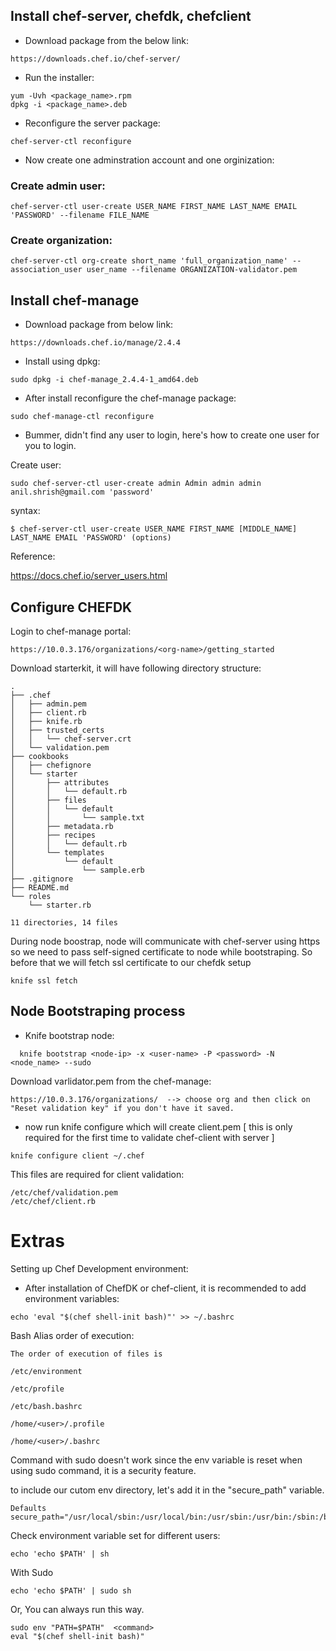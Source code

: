 ## Install chef-server, chefdk, chefclient

- Download package from the below link:
```
https://downloads.chef.io/chef-server/
```

- Run the installer:
```
yum -Uvh <package_name>.rpm
dpkg -i <package_name>.deb
```
- Reconfigure the server package:
```
chef-server-ctl reconfigure
```

- Now create one adminstration account and one orginization:

### Create admin user:
```
chef-server-ctl user-create USER_NAME FIRST_NAME LAST_NAME EMAIL 'PASSWORD' --filename FILE_NAME
```

### Create organization:
```
chef-server-ctl org-create short_name 'full_organization_name' --association_user user_name --filename ORGANIZATION-validator.pem
```

## Install chef-manage

- Download package from below link:
```
https://downloads.chef.io/manage/2.4.4
```
- Install using dpkg:
```
sudo dpkg -i chef-manage_2.4.4-1_amd64.deb 
```

- After install reconfigure the chef-manage package:
```
sudo chef-manage-ctl reconfigure
```

- Bummer, didn't find any user to login, here's how to create one user for you to login.

Create user:

```
sudo chef-server-ctl user-create admin Admin admin admin anil.shrish@gmail.com 'password'
```

syntax:
```
$ chef-server-ctl user-create USER_NAME FIRST_NAME [MIDDLE_NAME] LAST_NAME EMAIL 'PASSWORD' (options)
```
Reference:

https://docs.chef.io/server_users.html


## Configure CHEFDK


Login to chef-manage portal:
```
https://10.0.3.176/organizations/<org-name>/getting_started
```

Download starterkit, it will have following directory structure:

```
.
├── .chef
│   ├── admin.pem
│   ├── client.rb
│   ├── knife.rb
│   ├── trusted_certs
│   │   └── chef-server.crt
│   └── validation.pem
├── cookbooks
│   ├── chefignore
│   └── starter
│       ├── attributes
│       │   └── default.rb
│       ├── files
│       │   └── default
│       │       └── sample.txt
│       ├── metadata.rb
│       ├── recipes
│       │   └── default.rb
│       └── templates
│           └── default
│               └── sample.erb
├── .gitignore
├── README.md
└── roles
    └── starter.rb

11 directories, 14 files
```

During node boostrap, node will communicate with chef-server using https so we need to pass self-signed certificate to node while bootstraping. So before that we will fetch ssl certificate to our chefdk setup

```
knife ssl fetch
```

## Node Bootstraping process


- Knife bootstrap node:

```
  knife bootstrap <node-ip> -x <user-name> -P <password> -N <node_name> --sudo
```


Download varlidator.pem from the chef-manage:

```
https://10.0.3.176/organizations/  --> choose org and then click on "Reset validation key" if you don't have it saved.
```

- now run knife configure which will create client.pem [ this is only required for the first time to validate chef-client with server ]
```
knife configure client ~/.chef  
```

This files are required for client validation:
```
/etc/chef/validation.pem
/etc/chef/client.rb
```


# Extras

Setting up Chef Development environment:

- After installation of ChefDK or chef-client, it is recommended to add environment variables:


```
echo 'eval "$(chef shell-init bash)"' >> ~/.bashrc
```




Bash Alias order of execution:

```
The order of execution of files is 

/etc/environment

/etc/profile

/etc/bash.bashrc

/home/<user>/.profile

/home/<user>/.bashrc
```



Command with sudo doesn't work since the env variable is reset when using sudo command, it is a security feature.

to include our cutom env directory, let's add it in the "secure_path" variable.

```
Defaults        secure_path="/usr/local/sbin:/usr/local/bin:/usr/sbin:/usr/bin:/sbin:/bin:/snap/bin:/opt/chef/embedded/bin"
```


Check environment variable set for different users:

```
echo 'echo $PATH' | sh
```

With Sudo
```
echo 'echo $PATH' | sudo sh
```


Or, You can always run this way. 
```
sudo env "PATH=$PATH"  <command>
eval "$(chef shell-init bash)"
```

